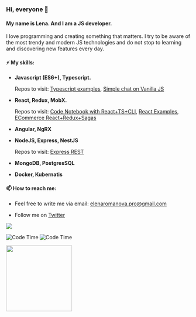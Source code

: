 ### Hi, everyone 👋

#### My name is Lena. And I am a JS developer.

I love programming and creating something that matters. I try to be aware of the most trendy and modern JS technologies and do not stop to learning and discovering new features every day.

#### ⚡ My skills:

- <strong>Javascript (ES6+), Typescript.</strong>
  <p>Repos to visit: <a href="https://github.com/for-alisia/typescript_examples">Typescript examples</a>, <a href="https://github.com/for-alisia/app-chat">Simple chat on Vanilla JS</a></p>

- <strong>React, Redux, MobX.</strong>
  <p>Repos to visit: <a href="https://github.com/for-alisia/code-book">Code Notebook with React+TS+CLI</a>, <a href="https://github.com/for-alisia/react-examples">React Examples</a>, <a href="https://github.com/for-alisia/ecommerce-crown">ECommerce React+Redux+Sagas</a></p>

- <strong>Angular, NgRX</strong>

- <strong>NodeJS, Express, NestJS</strong>

  <p>Repos to visit: <a href="https://github.com/for-alisia/ls-crm-backend">Express REST</a></p>

- <strong>MongoDB, PostgresSQL</strong>

- <strong>Docker, Kubernatis</strong>

#### 📫 How to reach me:

- Feel free to write me via email: elenaromanova.pro@gmail.com

- Follow me on [Twitter](https://twitter.com/for_alisia)

![](https://visitor-badge.glitch.me/badge?page_id=for-alisia.for-alisia)

![Code Time](https://img.shields.io/endpoint?style=flat&url=https://codetime-api.datreks.com/badge/525?logoColor=white%26project=%26recentMS=0%26showProject=false)
![Code Time](https://img.shields.io/endpoint?style=flat&url=https://codetime-api.datreks.com/badge/525?logoColor=white%26project=%26recentMS=2592000000%26showProject=false)

<img height="180em" src="https://github-readme-stats.vercel.app/api?username=for-alisia&show_icons=true&hide_border=true&&count_private=true&include_all_commits=true&theme=radical&hide=contribs,prs,stars" />
